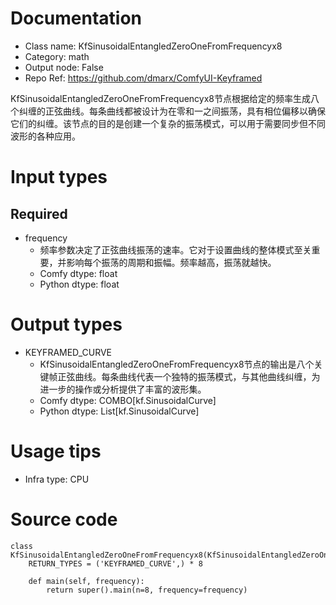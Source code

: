 # Documentation
- Class name: KfSinusoidalEntangledZeroOneFromFrequencyx8
- Category: math
- Output node: False
- Repo Ref: https://github.com/dmarx/ComfyUI-Keyframed

KfSinusoidalEntangledZeroOneFromFrequencyx8节点根据给定的频率生成八个纠缠的正弦曲线。每条曲线都被设计为在零和一之间振荡，具有相位偏移以确保它们的纠缠。该节点的目的是创建一个复杂的振荡模式，可以用于需要同步但不同波形的各种应用。

# Input types
## Required
- frequency
    - 频率参数决定了正弦曲线振荡的速率。它对于设置曲线的整体模式至关重要，并影响每个振荡的周期和振幅。频率越高，振荡就越快。
    - Comfy dtype: float
    - Python dtype: float

# Output types
- KEYFRAMED_CURVE
    - KfSinusoidalEntangledZeroOneFromFrequencyx8节点的输出是八个关键帧正弦曲线。每条曲线代表一个独特的振荡模式，与其他曲线纠缠，为进一步的操作或分析提供了丰富的波形集。
    - Comfy dtype: COMBO[kf.SinusoidalCurve]
    - Python dtype: List[kf.SinusoidalCurve]

# Usage tips
- Infra type: CPU

# Source code
```
class KfSinusoidalEntangledZeroOneFromFrequencyx8(KfSinusoidalEntangledZeroOneFromFrequency):
    RETURN_TYPES = ('KEYFRAMED_CURVE',) * 8

    def main(self, frequency):
        return super().main(n=8, frequency=frequency)
```